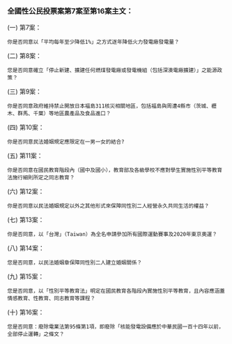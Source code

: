 ### 全國性公民投票案第7案至第16案主文：
(一) 第7案：
```
你是否同意以「平均每年至少降低1%」之方式逐年降低火力發電廠發電量？
```

(二) 第8案：
```
您是否同意確立「停止新建、擴建任何燃煤發電廠或發電機組（包括深澳電廠擴建）」之能源政策？
```

(三) 第9案：
```
你是否同意政府維持禁止開放日本福島311核災相關地區，包括福島與周遭4縣市（茨城、櫪木、群馬、千葉）等地區農產品及食品進口？
```

(四) 第10案：
```
你是否同意民法婚姻規定應限定在一男一女的結合?
```

(五) 第11案：
```
你是否同意在國民教育階段內（國中及國小），教育部及各級學校不應對學生實施性別平等教育法施行細則所定之同志教育？
```

(六) 第12案：
```
你是否同意以民法婚姻規定以外之其他形式來保障同性別二人經營永久共同生活的權益？
```

(七) 第13案：
```
你是否同意，以「台灣」（Taiwan）為全名申請參加所有國際運動賽事及2020年東京奧運？
```

(八) 第14案：
```
您是否同意，以民法婚姻章保障同性別二人建立婚姻關係？
```

(九) 第15案：
```
您是否同意，以「性別平等教育法」明定在國民教育各階段內實施性別平等教育，且內容應涵蓋情感教育、性教育、同志教育等課程？
```

(十) 第16案：
```
您是否同意：廢除電業法第95條第1項，即廢除「核能發電設備應於中華民國一百十四年以前，全部停止運轉」之條文？
```
